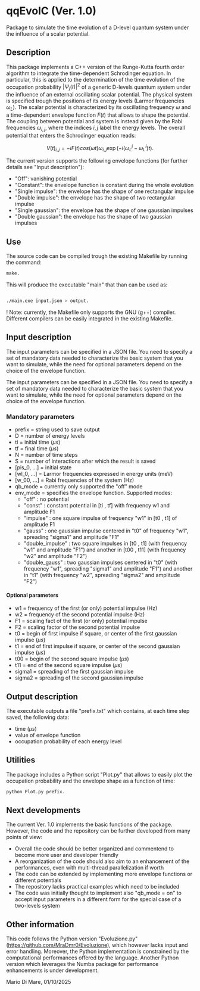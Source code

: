 # qqEvolC (Ver. 1.0)
Package to simulate the time evolution of a D-level quantum system under the influence of a scalar potential.

## Description
This package implements a C++ version of the Runge-Kutta fourth order algorithm to integrate the time-dependent Schrodinger equation. 
In particular, this is applied to the determination of the time evolution of the occupation probability $|\Psi_j(t)|^2$ of a generic D-levels quantum system under the influence of an external oscillating scalar potential. The physical system is specified trough the positions of its energy levels (Larmor frequencies $\omega_L$). The scalar potential is characterized by its oscillating frequency $\omega$ and a time-dependent envelope function $F(t)$ that allows to shape the potential. The coupling between potential and system is instead given by the Rabi frequencies $\omega_{i,j}$, where the indices $i,j$ label the energy levels. The overall potential that enters the Schrodinger equation reads:
```math
V(t)_{i,j} = -i F(t) cos( \omega t ) \omega _{i,j} \exp\left(-i( \omega ^ {j}_{L}-\omega^{i}_{L})t\right).
```
The current version supports the following envelope functions (for further details see "Input description"):
* "Off": vanishing potential
* "Constant": the envelope function is constant during the whole evolution
* "Single impulse": the envelope has the shape of one rectangular impulse
* "Double impulse": the envelope has the shape of two rectangular impulse
* "Single gaussian": the envelope has the shape of one gaussian impulses
* "Double gaussian": the envelope has the shape of two gaussian impulses

## Use
The source code can be compiled trough the existing Makefile by running the command:

```bash
make.

```

This will produce the executable "main" that than can be used as:

```bash

./main.exe input.json > output.

```

! Note: currently, the Makefile only supports the GNU (g++) compiler. Different compilers can be easily integrated in the existing Makefile. 

## Input description
The input parameters can be specified in a JSON file. You need to specify a set of mandatory data needed to characterize the basic system that you want to simulate, while the need for optional parameters depend on the choice of the envelope function.

The input parameters can be specified in a JSON file. You need to specify a set of mandatory data needed to characterize the basic system that you want to simulate, while the need for optional parameters depend on the choice of the envelope function.

### Mandatory parameters
* prefix                = string used to save output
* D                     = number of energy levels
* ti                    = initial time ($\mu s$)
* tf                    = final time ($\mu s$)
* N                     = number of time steps   
* S                     = number of interactions after which the result is saved
* [pis_0, ...]          = initial state
* [wl_0, ...]           = Larmor frequencies expressed in energy units (meV)
* [w_00, ...]           = Rabi frequencies of the system (Hz)
* qb_mode               = currently only supported the "off" mode
* env_mode              = specifies the envelope function. Supported modes:
    * "off"               : no potential
    * "const"             : constant potential in [ti , tf] with frequency w1 and amplitude F1
    * "impulse"           : one square impulse of frequency "w1" in [t0 , t1] of amplitude F1
    * "gauss"             : one gaussian impulse centered in "t0" of frequency "w1", spreading "sigma1" and amplitude "F1"
    * "double_impulse"    : two square impulses in [t0 , t1] (with frequency "w1" and amplitude "F1") and another in [t00 , t11] (with frequency "w2" and amplitude "F2")
    * "double_gauss"      : two gaussian impulses centered in "t0" (with frequency "w1", spreading "sigma1" and amplitude "F1") and another in "t1" (with frequency "w2", spreading "sigma2" and amplitude "F2")
 
#### Optional parameters
* w1               = frequency of the first (or only) potential impulse (Hz)
* w2               = frequency of the second potential impulse (Hz)
* F1               = scaling fact of the first (or only) potential impulse
* F2               = scaling factor of the second potential impulse
* t0               = begin of first impulse if square, or center of the first gaussian impulse ($\mu s$)
* t1               = end of first impulse if square, or center of the second gaussian impulse ($\mu s$)
* t00              = begin of the second square impulse ($\mu s$)
* t11              = end of the second square impulse ($\mu s$)
* sigma1           = spreading of the first gaussian impulse
* sigma2           = spreading of the second gaussian impulse

## Output description
The executable outputs a file "prefix.txt" which contains, at each time step saved, the following data:
* time ($\mu s$)
* value of envelope function
* occupation probability of each energy level

## Utilities
The package includes a Python script "Plot.py" that allows to easily plot the occupation probability and the envelope shape as a function of time:

```bash
python Plot.py prefix.
```

## Next developments
The current Ver. 1.0 implements the basic functions of the package. However, the code and the repository can be further developed from many points of view:
* Overall the code should be better organized and commentend to become more user and developer friendly
* A reorganization of the code should also aim to an enhancement of the performances, even with multi-thread parallelization if worth
* The code can be extended by implementing more envelope functions or different potentials
* The repository lacks practical examples which need to be included
* The code was initially thought to implement also "qb_mode = on" to accept input parameters in a different form for the special case of a two-levels system

## Other information
This code follows the Python version "Evoluzione.py" (https://github.com/MraDmr0/Evoluzione), which however lacks input and error handling. Moreover, the Python implementation is constrained by the computational performances offered by the language. Another Python version which leverages the Numba package for performance enhancements is under development.

Mario Di Mare, 01/10/2025
